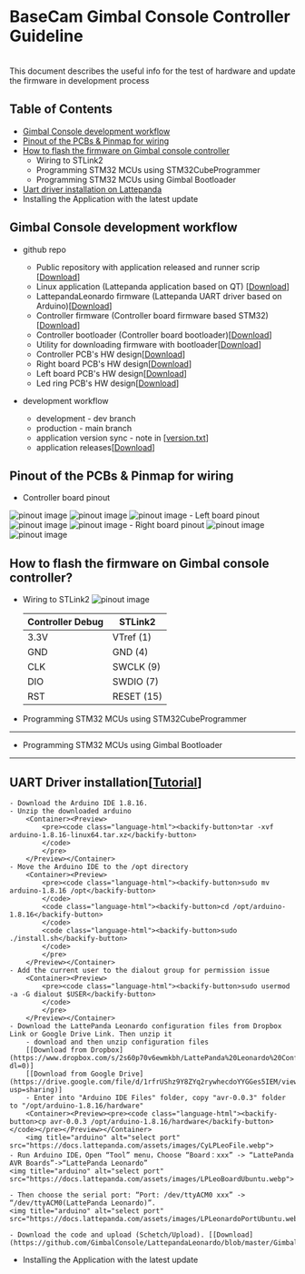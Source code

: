 # BaseCam Gimbal Console Controller Guideline
<br />This document describes the useful info for the test of hardware and update the firmware in development process

## Table of Contents
- [Gimbal Console development workflow](#gimbal-console-development-workflow)
- [Pinout of the PCBs & Pinmap for wiring](#pinout-of-the-PCBs-&-Pinmap-for-wiring)
- [How to flash the firmware on Gimbal console controller](#how-to-flash-the-firmware-on-gimbal-console-controller)
    - Wiring to STLink2
    - Programming STM32 MCUs using STM32CubeProgrammer
    - Programming STM32 MCUs using Gimbal Bootloader
- [Uart driver installation on Lattepanda](#uart-driver-installationtutorial)
- Installing the Application with the latest update

## Gimbal Console development workflow

- github repo
    - Public repository with application released and runner scrip [[Download](https://github.com/GimbalConsole/GimbalConsolePubRepo)]
    - Linux application (Lattepanda application based on QT) [[Download](https://github.com/GimbalConsole/GimbalConsoleApp2)]
    - LattepandaLeonardo firmware (Lattepanda UART driver based on Arduino)[[Download](https://github.com/GimbalConsole/LattepandaLeonardo)]
    - Controller firmware (Controller board firmware based STM32)[[Download](https://github.com/GimbalConsole/FirmwareConsole)]
    - Controller bootloader (Controller board bootloader)[[Download](https://github.com/GimbalConsole/FirmwareBootloader)]
    - Utility for downloading firmware with bootloader[[Download](https://github.com/GimbalConsole/Util_Bootloader)]
    - Controller PCB's HW design[[Download](https://github.com/GimbalConsole/HardwareShield)]
    - Right board PCB's HW design[[Download](https://github.com/GimbalConsole/HardwareRightboard)]
    - Left board PCB's HW design[[Download](https://github.com/GimbalConsole/HardwareRightboard)]
    - Led ring PCB's HW design[[Download](https://github.com/GimbalConsole/HardwareLedRing)]

- development workflow
    - development - dev branch
    - production - main branch
    - application version sync - note in [[version.txt](https://github.com/GimbalConsole/GimbalConsoleApp2/blob/master/version.txt)]
    - application releases[[Download](https://github.com/GimbalConsole/GimbalConsolePubRepo/releases)]

## Pinout of the PCBs & Pinmap for wiring
- Controller board pinout
<img title="Controller pinout" alt="pinout image" src="/doc/images/controller_wiring.png">
<img title="Controller pinout" alt="pinout image" src="/doc/images/controller_wiring1.png">
<img title="Controller pinout" alt="pinout image" src="/doc/images/controller_wiring2.png">
- Left board pinout
<img title="Controller pinout" alt="pinout image" src="/doc/images/left_wiring.png">
<img title="Controller pinout" alt="pinout image" src="/doc/images/left_wiring1.png">
- Right board pinout
<img title="Controller pinout" alt="pinout image" src="/doc/images/right_wiring.png">
<img title="Controller pinout" alt="pinout image" src="/doc/images/right_wiring1.png">

## How to flash the firmware on Gimbal console controller?
- Wiring to STLink2
    <img title="Controller pinout" alt="pinout image" src="/doc/images/STLink2_pinout.png">

    | Controller Debug | STLink2 |
    | --- | --- |
    |3.3V| VTref (1)|
    |GND  | GND (4)|
    |CLK  | SWCLK (9)|
    |DIO  | SWDIO (7)|
    |RST  | RESET (15)|

- Programming STM32 MCUs using STM32CubeProgrammer
---


- Programming STM32 MCUs using Gimbal Bootloader
---

## UART Driver installation[[Tutorial](https://docs.lattepanda.com/content/3rd_delta_edition/drivers_and_software/#in-ubuntu-os)]
    - Download the Arduino IDE 1.8.16.
    - Unzip the downloaded arduino
        <Container><Preview>
            <pre><code class="language-html"><backify-button>tar -xvf arduino-1.8.16-linux64.tar.xz</backify-button>
            </code>
            </pre>
        </Preview></Container>
    - Move the Arduino IDE to the /opt directory
        <Container><Preview>
            <pre><code class="language-html"><backify-button>sudo mv arduino-1.8.16 /opt</backify-button>
            </code>
            <code class="language-html"><backify-button>cd /opt/arduino-1.8.16</backify-button>
            </code>
            <code class="language-html"><backify-button>sudo ./install.sh</backify-button>
            </code>
            </pre>
        </Preview></Container>
    - Add the current user to the dialout group for permission issue
        <Container><Preview>
            <pre><code class="language-html"><backify-button>sudo usermod -a -G dialout $USER</backify-button>
            </code>
            </pre>
        </Preview></Container>
    - Download the LattePanda Leonardo configuration files from Dropbox Link or Google Drive Link. Then unzip it
        - download and then unzip configuration files
        [[Download from Dropbox](https://www.dropbox.com/s/2s60p70v6ewmkbh/LattePanda%20Leonardo%20Configuration%20Files.zip?dl=0)]
        [[Download from Google Drive](https://drive.google.com/file/d/1rfrUShz9Y8ZYq2rywhecdoYYGGes5IEM/view?usp=sharing)]
        - Enter into "Arduino IDE Files" folder, copy "avr-0.0.3" folder to "/opt/arduino-1.8.16/hardware"
        <Container><Preview><pre><code class="language-html"><backify-button>cp avr-0.0.3 /opt/arduino-1.8.16/hardware</backify-button></code></pre></Preview></Container>
        <img title="arduino" alt="select port" src="https://docs.lattepanda.com/assets/images/CyLPLeoFile.webp">
    - Run Arduino IDE，Open “Tool” menu，Choose “Board：xxx” -> “LattePanda AVR Boards”->“LattePanda Leonardo”
    <img title="arduino" alt="select port" src="https://docs.lattepanda.com/assets/images/LPLeoBoardUbuntu.webp">
    
    - Then choose the serial port: “Port: /dev/ttyACM0 xxx” -> “/dev/ttyACM0(LattePanda Leonardo)”.
    <img title="arduino" alt="select port" src="https://docs.lattepanda.com/assets/images/LPLeonardoPortUbuntu.webp">
    
    - Download the code and upload (Schetch/Upload). [[Download](https://github.com/GimbalConsole/LattepandaLeonardo/blob/master/GimbalConsole_leonardo.ino)]

- Installing the Application with the latest update
